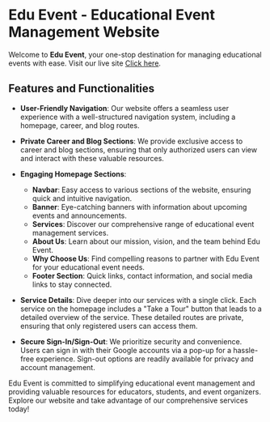# Edu Event - Educational Event Management Website

Welcome to **Edu Event**, your one-stop destination for managing educational events with ease. Visit our live site [Click here](crazy-rhythm.surge.sh).

## Features and Functionalities

- **User-Friendly Navigation**: Our website offers a seamless user experience with a well-structured navigation system, including a homepage, career, and blog routes.

- **Private Career and Blog Sections**: We provide exclusive access to career and blog sections, ensuring that only authorized users can view and interact with these valuable resources.

- **Engaging Homepage Sections**:
    - **Navbar**: Easy access to various sections of the website, ensuring quick and intuitive navigation.
    - **Banner**: Eye-catching banners with information about upcoming events and announcements.
    - **Services**: Discover our comprehensive range of educational event management services.
    - **About Us**: Learn about our mission, vision, and the team behind Edu Event.
    - **Why Choose Us**: Find compelling reasons to partner with Edu Event for your educational event needs.
    - **Footer Section**: Quick links, contact information, and social media links to stay connected.

- **Service Details**: Dive deeper into our services with a single click. Each service on the homepage includes a "Take a Tour" button that leads to a detailed overview of the service. These detailed routes are private, ensuring that only registered users can access them.

- **Secure Sign-In/Sign-Out**: We prioritize security and convenience. Users can sign in with their Google accounts via a pop-up for a hassle-free experience. Sign-out options are readily available for privacy and account management.

Edu Event is committed to simplifying educational event management and providing valuable resources for educators, students, and event organizers. Explore our website and take advantage of our comprehensive services today!
